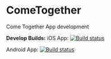 # ComeTogether
Come Together App development

**Develop Builds:**
iOS App:
[![Build status](https://build.appcenter.ms/v0.1/apps/4df0ccb1-1790-405f-8409-2d2aceb07afe/branches/Develop/badge)](https://appcenter.ms)

Android App:
[![Build status](https://build.appcenter.ms/v0.1/apps/21eb22d1-0343-4bdf-b4b0-ff3e91427f20/branches/Develop/badge)](https://appcenter.ms)
